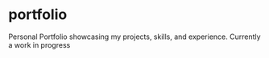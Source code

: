 # portfolio
Personal Portfolio showcasing my projects, skills, and experience. Currently a work in progress
